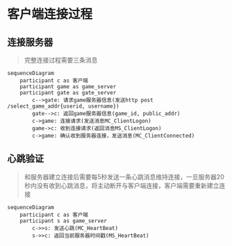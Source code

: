 # 客户端连接过程

## 连接服务器
>完整连接过程需要三条消息

```graph
sequenceDiagram
    participant c as 客户端
    participant game as game_server    
    participant gate as gate_server    
        c-->gate: 请求game服务器信息(发送http post /select_game_addr{userid, username})
        gate-->c: 返回game服务器信息(game_id, public_addr)
        c->game: 连接请求(发送消息MC_ClientLogon)
        game->c: 收到连接请求(返回消息MS_ClientLogon)
        c->game: 确认收到服务器连接，发送消息(MC_ClientConnected)
```


## 心跳验证
> 和服务器建立连接后需要每5秒发送一条心跳消息维持连接，一旦服务器20秒内没有收到心跳消息，将主动断开与客户端连接，客户端需要重新建立连接

```graph
sequenceDiagram
    participant c as 客户端
    participant s as game_server    
        c->>s: 发送心跳(MC_HeartBeat)
        s->>c: 返回当前服务器时间戳(MS_HeartBeat)
```

